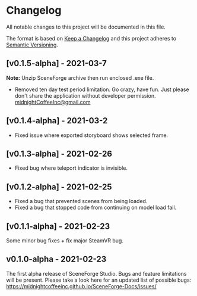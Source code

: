 # Changelog

All notable changes to this project will be documented in this file.

The format is based on [Keep a Changelog](http://keepachangelog.com/en/1.0.0/)
and this project adheres to [Semantic Versioning](http://semver.org/spec/v2.0.0.html).

## [v0.1.5-alpha] - 2021-03-7

**Note:** Unzip SceneForge archive then run enclosed .exe file.

* Removed ten day test period limitation. Go crazy, have fun. Just please don't share the application without developer permission.
midnightCoffeeInc@gmail.com


## [v0.1.4-alpha] - 2021-03-2

* Fixed issue where exported storyboard shows selected frame.

## [v0.1.3-alpha] - 2021-02-26

* Fixed bug where teleport indicator is invisible.


## [v0.1.2-alpha] - 2021-02-25

* Fixed a bug that prevented scenes from being loaded.
* Fixed a bug that stopped code from continuing on model load fail.
    
## [v0.1.1-alpha] - 2021-02-23

Some minor bug fixes + fix major SteamVR bug.

## v0.1.0-alpha - 2021-02-23

The first alpha release of SceneForge Studio.  Bugs and feature limitations will be present.
Please take a look here for an updated list of possible bugs:
<https://midnightcoffeeinc.github.io/SceneForge-Docs/issues/>
